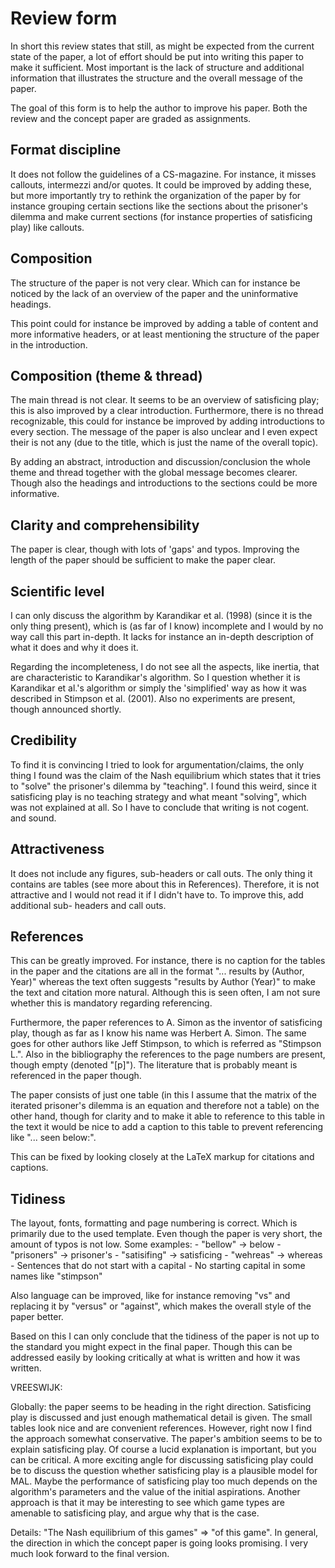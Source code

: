 Review form
===========

In short this review states that still,
as might be expected from the current state of the paper,
a lot of effort should
be put into writing this paper to make it sufficient.
Most important is the lack of structure and additional information
that illustrates the structure and the overall message of the paper.

The goal of this form is to help the author to improve his paper.
Both the review and the concept paper are graded as assignments.

Format discipline
-----------------
It does not follow the guidelines of a CS-magazine.
For instance, it misses callouts, intermezzi and/or quotes. It could
be improved by adding these, but more importantly try to rethink the
organization of the paper by for instance grouping
certain sections like the sections about the prisoner's dilemma and make
current sections (for instance properties of satisficing play) like callouts.

Composition
-----------
The structure of the paper is not very clear.
Which can for instance be noticed by the lack of an overview of the paper and
the uninformative headings.

This point could for instance be improved by adding a table of content 
and more informative headers, or at least mentioning
the structure of the paper in the introduction.

Composition (theme & thread)
----------------------------
The main thread is not clear. It seems to be an overview of
satisficing play; this is also improved by a clear introduction.
Furthermore, there is no thread recognizable, this could for instance be
improved by adding introductions to every section.
The message of the paper is also unclear and I even expect their is not
any (due to the title, which is just the name of the overall topic).

By adding an abstract, introduction and discussion/conclusion the whole
theme and thread together with the global message
becomes clearer. Though also the headings and introductions to the sections
could be more informative.

Clarity and comprehensibility
-----------------------------
The paper is clear, though with lots of 'gaps' and typos.
Improving the length of the paper should be sufficient to make the
paper clear.

Scientific level
----------------
I can only discuss the algorithm by
Karandikar et al. (1998) (since it is the only thing present),
which is (as far of I know)
incomplete and I would by no way call this part in-depth.
It lacks for instance an in-depth description of what it does and why
it does it.

Regarding the incompleteness, I do not see all the aspects,
like inertia, that are characteristic to Karandikar's algorithm.
So I question whether it is Karandikar et al.'s algorithm or simply the
'simplified' way as how it was described in Stimpson
et al. (2001). Also no experiments are present, though announced shortly.

Credibility
-----------
To find it is convincing I tried to look for argumentation/claims,
the only thing I found was the claim of the Nash equilibrium
which states that it tries to "solve" the prisoner's dilemma by "teaching".
I found this weird, since it satisficing play is no
teaching strategy and what meant "solving", which was not explained at all. 
So I have to conclude that writing is not cogent.
and sound.

Attractiveness
--------------
It does not include any figures, sub-headers or call outs. 
The only thing it contains are tables (see more about this in
References). Therefore, it is not attractive and I would not read it if 
I didn't have to. To improve this, add additional sub-
headers and call outs.

References
----------
This can be greatly improved. For instance,
there is no caption for the tables in the paper and the citations are all in the
format "... results by (Author, Year)" whereas the text often suggests
"results by Author (Year)" to make the text and citation
more natural. Although this is seen often, I am not sure whether
this is mandatory regarding referencing.

Furthermore, the paper references to A. Simon as the inventor of
satisficing play, though as far as I know his name
was Herbert A. Simon. The same goes for other authors like Jeff Stimpson,
to which is referred as "Stimpson L.". Also in the
bibliography the references to the page numbers are present,
though empty (denoted "[p]"). The literature that is probably meant
is referenced in the paper though.

The paper consists of just one table (in this I assume that the matrix of
the iterated prisoner's dilemma is an equation and
therefore not a table) on the other hand, though for clarity and to make it
able to reference to this table in the text it would
be nice to add a caption to this table to prevent referencing like
"... seen below:".

This can be fixed by looking closely at the LaTeX markup for citations and
captions.

Tidiness
--------
The layout, fonts, formatting and page numbering is correct.
Which is primarily due to the used template. Even though the paper
is very short, the amount of typos is not low. Some examples:
	- "bellow" -> below
	- "prisoners" -> prisoner's
	- "satisifing" -> satisficing
	- "wehreas" -> whereas
	- Sentences that do not start with a capital
	- No starting capital in some names like "stimpson"

Also language can be improved, like for instance removing "vs" and
replacing it by "versus" or "against", which makes the overall
style of the paper better.

Based on this I can only conclude that the tidiness of the paper is not up
to the standard you might expect in the final paper.
Though this can be addressed easily by looking critically at what is
written and how it was written.


VREESWIJK:

Globally: the paper seems to be heading in the right direction.
Satisficing play is discussed and just enough mathematical
detail is given. The small tables look nice and are convenient
references. However, right now I find the approach somewhat
conservative.  The paper's ambition seems to be to explain
satisficing play.  Of course a lucid explanation is important,
but you can be critical.
A more exciting angle for discussing satisficing play could be to discuss
the question whether satisficing play is a plausible model for MAL.
Maybe the performance of satisficing play too much depends on the
algorithm's parameters and the value of the initial aspirations.
Another approach is that it may be interesting to see which
game types are amenable to satisficing play, and argue why that
is the case.

Details: "The Nash equilibrium of this games" => "of this game".
In general, the direction in which the concept paper
is going looks promising.
I very much look forward to the final version.


